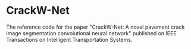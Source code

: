 # CrackW-Net

The reference code for the paper "CrackW-Net: A novel pavement crack image segmentation convolutional neural network" published on IEEE Transactions on Intelligent Transportation Systems.
